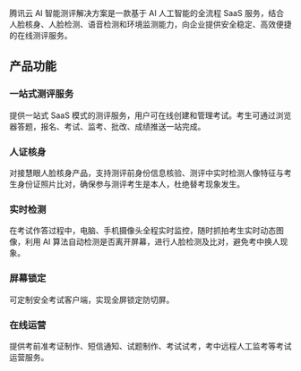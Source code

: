 腾讯云 AI 智能测评解决方案是一款基于 AI 人工智能的全流程 SaaS 服务，结合人脸核身、人脸检测、语音检测和环境监测能力，向企业提供安全稳定、高效便捷的在线测评服务。

## 产品功能
### 一站式测评服务
提供一站式 SaaS 模式的测评服务，用户可在线创建和管理考试。考生可通过浏览器答题，报名、考试、监考、批改、成绩推送一站完成。

### 人证核身
对接慧眼人脸核身产品，支持测评前身份信息核验、测评中实时检测人像特征与考生身份证照片比对，确保参与测评考生是本人，杜绝替考现象发生。

### 实时检测
在考试作答过程中，电脑、手机摄像头全程实时监控，随时抓拍考生实时动态图像，利用 AI 算法自动检测是否离开屏幕，进行人脸检测及比对，避免考中换人现象。

### 屏幕锁定
可定制安全考试客户端，实现全屏锁定防切屏。

### 在线运营
提供考前准考证制作、短信通知、试题制作、考试试考，考中远程人工监考等考试运营服务。

